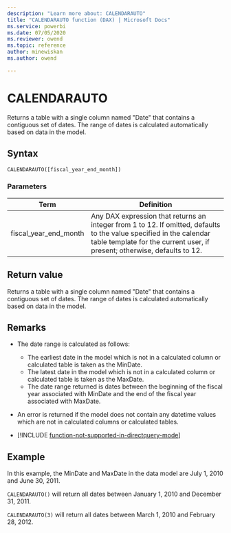 ```yaml
---
description: "Learn more about: CALENDARAUTO"
title: "CALENDARAUTO function (DAX) | Microsoft Docs"
ms.service: powerbi 
ms.date: 07/05/2020
ms.reviewer: owend
ms.topic: reference
author: minewiskan
ms.author: owend

---
```

# CALENDARAUTO
  
Returns a table with a single column named "Date" that contains a contiguous set of dates. The range of dates is calculated automatically based on data in the model.  
  
## Syntax  
  
```dax
CALENDARAUTO([fiscal_year_end_month])  
```
  
### Parameters  
  
|Term|Definition|  
|--------|--------------|  
|fiscal_year_end_month|Any DAX expression that returns an integer from 1 to 12. If omitted, defaults to the value specified in the calendar table template for the current user, if present; otherwise, defaults to 12.|  
  
## Return value

Returns a table with a single column named "Date" that contains a contiguous set of dates. The range of dates is calculated automatically based on data in the model.  
  
## Remarks

- The date range is calculated as follows:  
  
  - The earliest date in the model which is not in a calculated column or calculated table is taken as the MinDate.
  - The latest date in the model which is not in a calculated column or calculated table is taken as the MaxDate.
  - The date range returned is dates between the beginning of the fiscal year associated with MinDate and the end of the fiscal year associated with MaxDate.  
  
- An error is returned if the model does not contain any datetime values which are not in calculated columns or calculated tables.  

- [!INCLUDE [function-not-supported-in-directquery-mode](includes/function-not-supported-in-directquery-mode.md)]

## Example

In this example, the MinDate and MaxDate in the data model are July 1, 2010 and June 30, 2011.  
  
`CALENDARAUTO()` will return all dates between January 1, 2010 and December 31, 2011.  
  
`CALENDARAUTO(3)` will return all dates between March 1, 2010 and February 28, 2012.  

